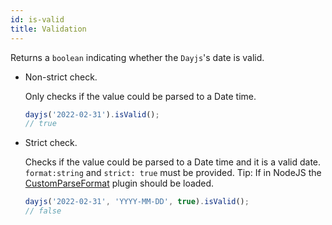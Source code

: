 ```yaml
---
id: is-valid
title: Validation
---
```


Returns a `boolean` indicating whether the `Dayjs`'s date is valid.
- Non-strict check.

  Only checks if the value could be parsed to a Date time.

  ```js
  dayjs('2022-02-31').isValid();
  // true
  ```
- Strict check.

  Checks if the value could be parsed to a Date time and it is a valid date. `format:string` and `strict: true` must be provided.
  Tip: If in NodeJS the [CustomParseFormat](../plugin/custom-parse-format) plugin should be loaded.
  ```js
  dayjs('2022-02-31', 'YYYY-MM-DD', true).isValid();
  // false
  ```